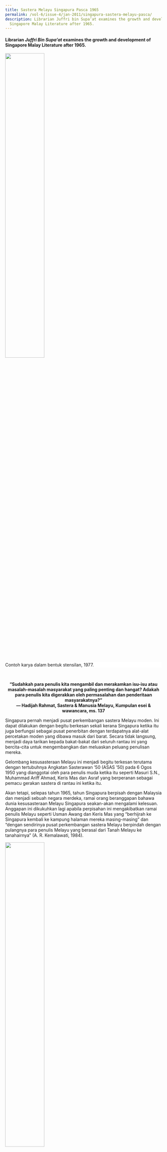 ```yaml
---
title: Sastera Melayu Singapura Pasca 1965
permalink: /vol-6/issue-4/jan-2011/singapura-sastera-melayu-pasca/
description: Librarian Juffri bin Supa’at examines the growth and development of
  Singapore Malay Literature after 1965.
---
```

#### Librarian *Juffri Bin Supa’at* examines the growth and development of Singapore Malay Literature after 1965.

<img style="width:50%;" src="/images/Vol%206%20issue%204/SasteraMelayu/Friday,%20Dec%2009,%202005%20(5a).jpg">
 <div style="background-color: white;">Contoh karya dalam bentuk stensilan, 1977.</div>

   
<center><b>“Sudahkah para penulis kita mengambil dan merakamkan isu-isu atau masalah-masalah masyarakat yang paling penting dan hangat? Adakah para penulis kita digerakkan oleh permasalahan dan penderitaan masyarakatnya?”<br> — Hadijah Rahmat, Sastera &amp; Manusia Melayu, Kumpulan esei &amp; wawancara, ms. 137</b></center>

Singapura pernah menjadi pusat perkembangan sastera Melayu moden. Ini dapat dilakukan dengan begitu berkesan sekali kerana Singapura ketika itu juga berfungsi sebagai pusat penerbitan dengan terdapatnya alat-alat percetakan moden yang dibawa masuk dari barat. Secara tidak langsung, menjadi daya tarikan kepada bakat-bakat dari seluruh rantau ini yang bercita-cita untuk mengembangkan dan meluaskan peluang penulisan mereka.

Gelombang kesusasteraan Melayu ini menjadi begitu terkesan terutama dengan tertubuhnya Angkatan Sasterawan ’50 (ASAS ’50) pada 6 Ogos 1950 yang dianggotai oleh para penulis muda ketika itu seperti Masuri S.N., Muhammad Ariff Ahmad, Keris Mas dan Asraf yang berperanan sebagai pemacu gerakan sastera di rantau ini ketika itu.

Akan tetapi, selepas tahun 1965, tahun Singapura berpisah dengan Malaysia dan menjadi sebuah negara merdeka, ramai orang beranggapan bahawa dunia kesusasteraan Melayu Singapura seakan-akan mengalami kelesuan. Anggapan ini dikukuhkan lagi apabila perpisahan ini mengakibatkan ramai penulis Melayu seperti Usman Awang dan Keris Mas yang “berhijrah ke Singapura kembali ke kampung halaman mereka masing-masing” dan “dengan sendirinya pusat perkembangan sastera Melayu berpindah dengan pulangnya para penulis Melayu yang berasal dari Tanah Melayu ke tanahairnya” (A. R. Kemalawati, 1984).

<img style="width:50%;" src="/images/Vol%206%20issue%204/SasteraMelayu/Friday,%20Dec%2009,%202005%20(4).jpg">
 <div style="background-color: white;">Karya Masuri S.N. dalam bentuk stensilan, 1977.</div>

Meskipun ramai yang bertanggapan begitu, sastera Melayu di Singapura tetap berkembang. Walaupun perkembangan tersebut tidak serancak sebelum perpisahan tetapi “malangnya perkembangan kesusasteraan Melayu Singapura selepas peristiwa ini tidak banyak diketahui dan tidak banyak diperkatakan orang” (Mohd Latiff Mohd, 1982).

Masih terdapat karya-karya sastera yang masih terus dilahirkan walaupun menurut Masuri (1983), kebanyakan karya sastera Melayu di Singapura, terutama yang dihasilkan pada tahun 1965–1969 masih lagi terikat dan terkait dengan sastera Melayu di Malaysia. Hal ini berlaku kerana pada tahun-tahun awal perpisahan ini para penulis karya kreatif di Singapura “masih terus merasakan bahawa mereka adalah sebahagian dari masyarakat penulis di Malaysia” kerana penggunaan bahasa dan media yang sama. Oleh itu, kegiatan penulisan ini masih lagi diteruskan “secara sebadan dan senyawa dengan perkembangan sastera Melayu dalam erti yang seluas-luasnya”.

Selain pengaruh bahasa, budaya dan hubungan Singapura dan Malaysia yang masih terkait, kehadiran para penulis seperti Masuri, Harun Aminurashid (Har) dan Muhammad Ariff Ahmad (Mas) daripada generasi awal masih terus mempengaruhi lapangan kesusasteraan tanahair. Oleh itu, corak identiti sastera Singapura masih tidak banyak perbezaan. Antara karya sastera yang dihasilkan pada masa ini ialah drama *Adam Kena Hujan* oleh Mas, kumpulan puisi *Bunga Pahit* oleh Masuri S.N. dan novel *Sultan Mahmud Shah Melaka* dan *Peristiwa Laksamana Cheng Ho ka-Melaka* oleh Har.

Novel *Mail Mau Kawin* yang terbit pada tahun 1976 merupakan novel yang pertama ditulis oleh penulis Singapura selepas tahun 1965 dan mempunyai tema dan latar berkisar kehidupan moden di Singapura. Novel *Mail Mau Kawin* tulisan Mas telah menyentuh kehidupan generasi muda Singapura yang cuba mencari tempat dalam arus pesat perbandaran dalam mengejar impian mereka. Tema yang sedemikan mungkin sebagai cerminan keadaan pada tahun 70-an; tahun-tahun pembangunan bandar. Pada masa yang sama, masyarakat Melayu cuba menyesuaikan diri dengan keadaan hidup yang berbeza; perpindahan dari kampung ke rumah pangsa serta perubahan lanskap ekonomi Singapura ketika itu yang bergerak ke arah perindustrian.

<img style="width:80%;" src="/images/Vol%206%20issue%204/SasteraMelayu/Hak%20cipta.jpg">
 <div style="background-color: white;"><i>Hak cipta terpelihara, Pustaka Nasional, 1976; Hak cipta terpelihara, Pustaka Nasional, 1996.</i></div>

Pada tahun-tahun 70-an juga muncul kumpulan penulispenulis muda seperti Mohamed Latiff Mohamed, Djamal Tukimin, Haron Abdul Majid, Noor Hidayat, Bahri Rajib dan Ajaki yang melahirkan karya-karya yang agak berbeza dengan penulis-penulis generasi sebelumnya.

Namun, karya-karya yang dihasilkan masih lagi berkisar kepada tema dan latar yang berkaitan dengan perpisahan dua negara tersebut. Hal ini mungkin berlaku disebabkan perpisahan yang agak mengejutkan itu. Banyak karya sama ada yang berbentuk cerpen atau puisi memaparkan kemiskinan dan ketegangan politik dalam tahun-tahun 60-an. Karyakarya yang mewarnai kehidupan masyarakat Melayu ketika itu hinggalah ke detik perpisahan seperti yang terdapat dalam antologi cerpen *Dua Persimpangan*.

Pada masa itu juga, kebanyakan penerbitan sastera tersiar di suratkhabar, surat berita persatuan-persatuan bahasa dan sastera selain dalam bentuk stensilan. Persatuan Bahasa Melayu Universiti Kebangsaan Singapura umpamanya telah menerbitkan *Jejak Kembara* yang “diketuai oleh Rasiah Halil dan Hadijah Rahmat” (Mana Sikana, 2003, ms. 24).

Sekumpulan penulis-penulis muda sudut penulis Perpustakaan Toa Payoh pula telah menerbitkan siri *Gema Pustaka*. Siri ini memuatkan tulisan ahli kumpulan tersebut menjadi wadah untuk mengasah “bakat ahli-ahli yang masih berada di tahap percubaan” (A Rahim Basri, 1985).

<img style="width:50%;" src="/images/Vol%206%20issue%204/SasteraMelayu/gema%20pustaka1.jpg">
 <div style="background-color: white;"><i> Gema Pustaka 5</i> . Hak cipta terpelihara. Sudut Penulis Perpustakaan Cawangan Toa Payoh, 1985.</div>

Pada akhir tahun-tahun 80-an dan 90-an, perkembangan yang menarik berlaku dengan kemunculan ramai penulis muda yang kebanyakannya dilahirkan selepas tahun 1965. Selain terlibat dengan kegiatan-kegiatan persuratan melalui pertubuhan yang sedia ada, tumbuh juga kumpulan-kumpulan seperti Kupuja (Kumpulan Pemuisi Remaja) yang juga merupakan anggota muda ASAS ’50 dan KAMUS (Kumpulan Angkatan Muda Sastera).

Pada tahun 1994, terbit beberapa buah novel yang dihasilkan daripada bengkel penulisan sastera remaja yang diadakan di Singapura pada November 1992 dan Februari 1993 anjuran Badan Kesenian Melayu Singapura, Mendaki dan Dewan Bahasa dan Pustaka, Malaysia. Antaranya ialah *Nazri Aswandi* dan *Rindu Emilia* tulisan Mohd Rafi Abu Bakar dan Junaidah Mohd Sali. Tema novel-novel ini berkisar kehidupan remaja seperti konflik dalam persekolahan dan cinta yang berlatarkan kehidupan di kota Singa ketika itu.

<img style="width:50%;" src="/images/Vol%206%20issue%204/SasteraMelayu/nazri.jpg">
 <div style="background-color: white;">Hak cipta terpelihara, Dewan Bahasa dan Pustaka, 1994.</div>

Pada dekad ini juga beberapa orang penulis yang mula bergiat pada awal 80-an telah mula mengorak langkah dan memperlihatkan ketajaman mata pena mereka. Dua orang penulis daripada mereka ialah Isa Kamari dan Johar Buang. Isa Kamari membina tapak karya-karyanya bersandarkan sejarah yang mempunyai daya penceritaan tersendiri melalui novel-novelnya seperti *Satu Bumi*, *Atas Nama Cinta* dan *Memeluk Gerhana*. Johar Buang pula menjadi pengorak sastera berbentuk sufi melalui cerpen dan puisinya. Antara karya beliau termasuklah *Kisah seorang zahid* dan *Perahu Melayu di lautan Khulzum*.

<img style="width:80%;" src="/images/Vol%206%20issue%204/SasteraMelayu/Nazri_1.jpg">
 <div style="background-color: white;"><i>Hak cipta terpelihara, Pustaka Melayu Publisher, 1998; Hak cipta terpelihara, Jahabersa, 2006.</i></div>

Sayembara sastera yang sering dianjurkan pada dekaddekad kebelakangan ini juga merupakan satu dorongan untuk menggalakkan penghasilan karya seperti Sayembara Watan I &amp; II serta Sayembara Novel Temasik. Novel-novel yang dihasilkan telah memaparkan berbagai isu masa kini yang menyentuh keadaan masyarakat, pendidikan dan ekonomi. Sayembara Novel Watan umpamanya telah menghasilkan lebih daripada 20 buah novel. Antara karyakarya yang ialah *Kesal* oleh Mohd Ikhlash Abdullah dan *Kuman* oleh Dehliez.

Kini, dengan pelbagai inisiatif untuk mengembangkan kesenian di Singapura, sudah tentu kita dapat menjangkakan hasil-hasil karya yang lebih menarik dan bermutu tinggi daripada para penulis kita pada masa hadapan. Mungkin juga terdapat ruang dan wadah untuk para penulis bereksperimen dan menggabungkan pelbagai media untuk melahirkan karya sastera yang lebih dinamik.

Yang pasti, kita dapat menjangkakan bahawa sastera Melayu di Singapura akan terus berkembang sebagaimana yang berlaku pada pasca 1965. Secara sedar atau tidak, kesinambungan ini telah membina laluan untuk mengembangkan jalur kesusasteraan Singapura. Meskipun berbeza, sastera Melayu Singapura tetap turut sama memberikan sumbangan bermakna dalam pembangunan sastera Melayu di nusantara disamping mencari peluang meneroka ruang-ruang persuratan di persada dunia.


<div style="background-colour: #fdf5e6; padding: 20px; margin: 20px; background:#fdf5e6"> <b>Singapore Malay Literature Post-1965</b><br><br>  
	
Before 1965, Singapore was the centre of publishing in the region. This was due in part to the wealth of modern printing equipment it owned in advance of its neighbours, which attracted Malay authors from far and wide who sought to expand their publishing opportunities. In this way, Singapore played a key role in the development of modern Malay literature.

After the separation of Singapore from Malaysia in 1965, many anticipated that Singapore Malay literature would face a bleak future, especially with the departure of many literary giants in the community – such as Usman Awang and Keris Mas – who decided to leave Singapore for their home country. Instead, Malay literature in Singapore continued to flourish despite the initial slow pace of development, and we can expect it to continue to grow.

Although differing from other bodies of Malay literature in the region, Singapore Malay literature makes a significant and meaningful contribution to the development of Malay literature as a whole, while simultaneously exploring opportunities on the global stage.</div>

<i>Penulis menghargai usahasama Tajudin Jaffar, Setiausaha, Majlis Bahasa Melayu Singapura, yang mengulas makalah ini.</i>

<br>
<div style="background-color: white;">
<br>
<img src="/images/Authors/Juffri.jpg" style="width: 100px; height: 100px;">
<center><b>Juffri Bin Supa’at</b><br> Librarian<br>Lee Kong Chian Reference Library<br>National Library</center> </div>

#### **RUJUKAN**
      
A.R. Kemalawati, “[Singapura Main Peranan](http://eresources.nlb.gov.sg/newspapers/Digitised/Article/straitstimes19840329-1.2.87.11),” _Straits Times_, 29 March 1984, 4. (From NewspaperSG)

Dehliez, _[Kuman](https://eservice.nlb.gov.sg/item_holding.aspx?bid=11488468)_ (Singapura: Pustaka Nasional, 2002). (Call no. RSING 899.283 DEH)

Hadijah Rahmat, _Sastera Dan Manusia Melayu Baru. Kumpulan Esei &amp; Wawancara_ (Persatuan Wartawan Melayu Singapura, 1998)  
  
Harun Aminurrashid, _[Sultan Mahmud Shah Melaka](https://eservice.nlb.gov.sg/item_holding.aspx?bid=4183838)_ (Singapura: Pustaka Melayu, 1967). (Call no. Malay RSEA 899.13 HAR)

Harun Aminurrashid, _[Peristiwa Laksamana Cheng Ho ka-Melaka](https://eservice.nlb.gov.sg/item_holding.aspx?bid=4140295)_ (Singapura: Pustaka Melayu, 1969). (Call no. Malay RCLOS 899.2305 HAR)

Haron A. Rahman, “[Muncul Generasi Penulis Berjiwa Ke Singapuraan](http://eresources.nlb.gov.sg/newspapers/Digitised/Article/straitstimes19830118-1.2.197.8.2),”_Straits Times,_ 18 January 1983, 4. (From NewspaperSG)

Isa Kamari, _[Satu Bumi](https://eservice.nlb.gov.sg/item_holding.aspx?bid=9214039)_ (Singapura: Pustaka Melayu Publisher, 1998). (Call no. Malay RSING 899.28 ISA)

Isa Kamari, _[Atas Nama Cinta](https://eservice.nlb.gov.sg/item_holding.aspx?bid=12801985)_ (Kuala Lumpur: Al-Ameen Serve Holdings, 2006). (Call no. Malay RSING 899.283 ISA)

Isa Kamari, _[Memeluk Gerhana](https://eservice.nlb.gov.sg/item_holding.aspx?bid=12877827)_ (Kuala Lumpur: Al-Ameen Serve Holdings, 2007). (Call no. Malay R 899.283 ISA)

Johar Buang, _[Kisah Seorang Zahid](https://eservice.nlb.gov.sg/item_holding.aspx?bid=6529528)_ (Kuala Lumpur: Dewan Bahasa dan Pustaka, 1992). (Call no. Malay RSING 899.2305 JOH)

Junaidah Mohd Sali, _[Rindu Emilia](https://eservice.nlb.gov.sg/item_holding.aspx?bid=7029729)_ (Kuala Lumpur: Dewan Bahasa dan Pustaka, 1994(. (Call no. Malay RSING S899.2305 JUN)

Majlis Pusat Pertubuhan-pertubuhan Budaya Melayu Singapura, _[Sedekad Hadiah Sastera 1973­­­–83](https://eservice.nlb.gov.sg/item_holding.aspx?bid=4078152)_ (Singapura: Majlis Pusat Pertubuhan-Pertubuhan Budaya Melayu Singapura, 1983). (Call no. Malay RSING q899.2300625957 SED)

Mana Sikana, _[Sastera Singapura Dan Malaysia Di Era Pascamoden](https://eservice.nlb.gov.sg/item_holding.aspx?bid=11902188)_ (Singapura: Persama Enterprise, 2003). (Call no. Malay RSING 899.288 MAN)

Mas, _[Adam Kena Hujan](https://eservice.nlb.gov.sg/item_holding.aspx?bid=4117803)_ (Kuala Lumpur: Marican, 1966). (Call no. Malay RCLOS 899.232 MAS)

Mas, _[Mail Mau Kawin](https://eservice.nlb.gov.sg/item_holding.aspx?bid=4140469)_ (Singapura: Pustaka Nasional, 1976). (Call no. Malay RSING S899.2305 MAS)

S.N. Masuri, _[Bunga Pahit: Kumpulan Kedua Dari Suara Dan Dichara, Sajak-Sajak ilihan 1957–60](https://eservice.nlb.gov.sg/item_holding.aspx?bid=4120231)_ (Kuala Lumpur: Oxford University Press, 1967). (Call no. Malay RCLOS 899.2305 MAS)

Mohd Ikhlash Abdullah, _[Kesal](https://eservice.nlb.gov.sg/item_holding.aspx?bid=11721573)_ (Singapore: Pustaka Nasional, 2002). (Call no. Malay RSING 899.283 MOH)

Mohd Latiff Mohd and Gunawan Jasmin, _[Dua Persimpangan: Satu Antologi Cerpen](https://eservice.nlb.gov.sg/item_holding.aspx?bid=4140214)_ (Singapura: Solo Enterprises, 1977). (Call no. Malay RSING S899.2305 MUH)

Mohd Latiff Mohd, “[Dua Penulis Muda Selepas 1965](http://eresources.nlb.gov.sg/newspapers/Digitised/Article/straitstimes19821214-1.2.142.6.1),” _Straits Times_, 14 December 1982, 24. (From NewspaperSG)

Mohd Latiff Mohd, “[Hasil Karya Sastera Melayu Lepas 1965](http://eresources.nlb.gov.sg/newspapers/Digitised/Article/straitstimes19821130-1.2.158.31.2),” _Straits Times,_ 30 November 1982, 4\. (From NewspaperSG)

Mohd Rafi Abu Bakar, _[Nazri Aswandi](https://eservice.nlb.gov.sg/item_holding.aspx?bid=7029732)_ (Kuala Lumpur: Dewan Bahasa dan Pustaka, 1994). (Call no. Malay RSING S899.2305 MOH)

Singapore. Perpustakaan Negara. Cawangan Toa Payoh. Sudut Penulis, _[Gema Pustaka 5](https://eservice.nlb.gov.sg/item_holding.aspx?bid=5278228)_ (Singapura: Perpustakaan Negara Singapura, 1985). (Call no. Malay RSING qS899.23008105 GEM)